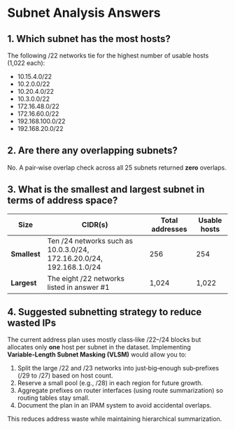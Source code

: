 
# Subnet Analysis Answers

## 1. Which subnet has the most hosts?

The following /22 networks tie for the highest number of usable hosts (1,022 each):

- 10.15.4.0/22
- 10.2.0.0/22
- 10.20.4.0/22
- 10.3.0.0/22
- 172.16.48.0/22
- 172.16.60.0/22
- 192.168.100.0/22
- 192.168.20.0/22

## 2. Are there any overlapping subnets?

No. A pair‑wise overlap check across all 25 subnets returned **zero** overlaps.

## 3. What is the smallest and largest subnet in terms of address space?

| Size | CIDR(s) | Total addresses | Usable hosts |
|------|---------|-----------------|--------------|
| **Smallest** | Ten /24 networks such as 10.0.3.0/24, 172.16.20.0/24, 192.168.1.0/24 | 256 | 254 |
| **Largest** | The eight /22 networks listed in answer #1 | 1,024 | 1,022 |

## 4. Suggested subnetting strategy to reduce wasted IPs

The current address plan uses mostly class‑like /22–/24 blocks but allocates only **one** host per subnet in the dataset. Implementing **Variable‑Length Subnet Masking (VLSM)** would allow you to:

1. Split the large /22 and /23 networks into just‑big‑enough sub‑prefixes (/29 to /27) based on host count.
2. Reserve a small pool (e.g., /28) in each region for future growth.
3. Aggregate prefixes on router interfaces (using route summarization) so routing tables stay small.
4. Document the plan in an IPAM system to avoid accidental overlaps.

This reduces address waste while maintaining hierarchical summarization.
